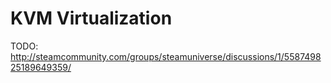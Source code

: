 # KVM Virtualization
TODO: http://steamcommunity.com/groups/steamuniverse/discussions/1/558749825189649359/